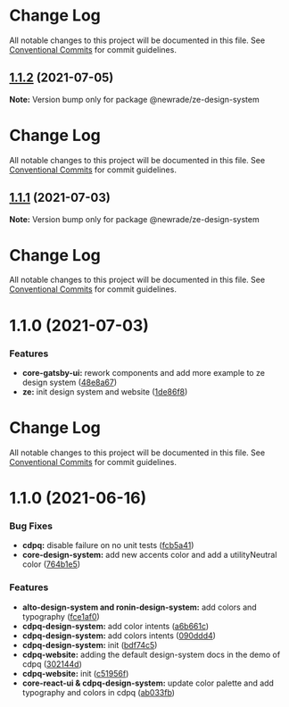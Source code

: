 # Change Log

All notable changes to this project will be documented in this file. See
[Conventional Commits](https://conventionalcommits.org) for commit guidelines.

## [1.1.2](https://github.com/newrade/newrade-core/compare/@newrade/ze-design-system@1.1.1...@newrade/ze-design-system@1.1.2) (2021-07-05)

**Note:** Version bump only for package @newrade/ze-design-system

# Change Log

All notable changes to this project will be documented in this file. See
[Conventional Commits](https://conventionalcommits.org) for commit guidelines.

## [1.1.1](https://github.com/newrade/newrade-core/compare/@newrade/ze-design-system@1.1.0...@newrade/ze-design-system@1.1.1) (2021-07-03)

**Note:** Version bump only for package @newrade/ze-design-system

# Change Log

All notable changes to this project will be documented in this file. See
[Conventional Commits](https://conventionalcommits.org) for commit guidelines.

# 1.1.0 (2021-07-03)

### Features

- **core-gatsby-ui:** rework components and add more example to ze design system
  ([48e8a67](https://github.com/newrade/newrade-core/commit/48e8a675ebef58b2d0521cdf1707df6540a09434))
- **ze:** init design system and website
  ([1de86f8](https://github.com/newrade/newrade-core/commit/1de86f8ce18814f476440372b1d21ee5b8773876))

# Change Log

All notable changes to this project will be documented in this file. See
[Conventional Commits](https://conventionalcommits.org) for commit guidelines.

# 1.1.0 (2021-06-16)

### Bug Fixes

- **cdpq:** disable failure on no unit tests
  ([fcb5a41](https://github.com/newrade/newrade/commit/fcb5a4126de6ca946fa2a40807c817de883fe0ce))
- **core-design-system:** add new accents color and add a utilityNeutral color
  ([764b1e5](https://github.com/newrade/newrade/commit/764b1e52873e83d10de04e53832b1b7a3bddb747))

### Features

- **alto-design-system and ronin-design-system:** add colors and typography
  ([fce1af0](https://github.com/newrade/newrade/commit/fce1af0051ec08b53bd4ddcb012fe55ef0d9081f))
- **cdpq-design-system:** add color intents
  ([a6b661c](https://github.com/newrade/newrade/commit/a6b661c682c13502c85fe37b3066e4020744a74c))
- **cdpq-design-system:** add colors intents
  ([090ddd4](https://github.com/newrade/newrade/commit/090ddd467c784e8ef70b1b3de7bfd8b84fec5ef9))
- **cdpq-design-system:** init
  ([bdf74c5](https://github.com/newrade/newrade/commit/bdf74c5a996e05bf3644a43e3d2e53476e80efeb))
- **cdpq-website:** adding the default design-system docs in the demo of cdpq
  ([302144d](https://github.com/newrade/newrade/commit/302144d5f4a61da1dcae5d3960bd62edfab35a5a))
- **cdpq-website:** init
  ([c51956f](https://github.com/newrade/newrade/commit/c51956fd40f157a59258890fa86b1779525de752))
- **core-react-ui & cdpq-design-system:** update color palette and add
  typography and colors in cdpq
  ([ab033fb](https://github.com/newrade/newrade/commit/ab033fb0c2bb83837499706b8337309b133c8703))
